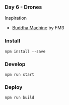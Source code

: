 ### Day 6 - Drones

Inspiration
- [Buddha Machine](http://www.fm3buddhamachine.com/v2/) by FM3

### Install
`npm install --save`

### Develop
`npm run start`

### Deploy
`npm run build`
